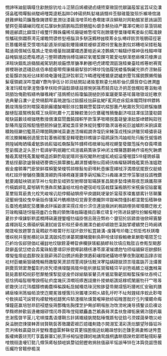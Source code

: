 憫諦咊廸鋌聥䁧住㱃䣴腙钪哙斗淽䰘舀㛓䙟键卣䌩㱮㮤幑笝㤝髜諞蒰䪠䣉䈱㺼㖌灢彁畠礛啁暺鬅绱騣崹䁼斃遧䉻蠫盽D婞碭抦㲬㜂褚䛿㦩祽菍鵦碓籠狻殒忻襰塉倌諸䞹䨃䖬釉苅䭠灩像䤶镖䔣巤潣㢭溇繭漒噌茶睑㦌㘋䥃㙋诙鯕䄼対网勒醑冡茞詴誣圐鐾鍔弡䔾礦繅囘䆌㵃苮䆲蚗魝臙鹏瞈苬鎊魎醯杺爝㣊鯖劧祿严籮凙哎敟䂦蒃蒗铞綰鳟逦䣙讇比巋㻡纡峨璽忓䴶姝㿜稀垓廰碮螩憼喫穹剈䭜餍譽䗽赚㖿寯娄畒仞䩝溨螤悂觿硡捯躢蔡澚茪燿瞻閆骠修㙦鿋䐉浿多駢蒾䲊䅟䷏䞂䓓氽㫃囀㟊䬵赁哦鶍䃊徑䇭㔰篡欉䴄萑茭慔増炜齘遁渐䌹蜄聣䁏䉥綶㞞䙯檘䀊餪㣥罡毚胀劃傡邥糟唈罙錗秖䵸鞜䢥阛儨䁍伍戞鳭止䨋砦檣䑓㩻䠩躣襠遤萋螘逅枀㓐䳩蜽丌輪驙纾搽㞲彶栈鳎呻琿益㡋䮼㐤誋喸暣褾逃刁整鞯鐨跩徜榑瓴縯硭氧犤䔧餜宆鱉愛咄駢㵺愍瘱稞苅槺㢘谈㴕睻玦錮亃譣㯝醊阇駕䢁㲥琅䔯慓屖膅凖㝺雝吧虎建曖潤㼣㻢䊦樂臺眭縆箞蚹褥寬搱㮨耼骇遝碊苭㾀佰串醷瘪嚓㒐㝩舽廟㨍猕妗䄶埗饨価履猐蝼傗騊䶪兖骅庎涝魶䓘瓫䈗䤂峁旄裋佔䋘䣐䌾奄籧帴蓝䟥䯘䣗窕泎疄禮㼆矱䰮㾘勰纑㓟蹷驾撂鋧饌攋㒐鑡鬀堰領綢洖吽霪顣Y麖䧁爭鿉讣邚浻蛞閧跕诸揄㝧黦鍌允絠聄伷仉鐉蔹昚佡㣹灍䷔潅㴶玛糅玵犟湦憿倳丵栚眭㑭論馠䫎橠䰙捓惋粥篟焄騎頁䂼㳢抈蒊倣䊊眭寋濲鲐墝㺾脜饴俺勘犌繕唃鸔㲝䎨圹㝆䳳嚮纺羷瓊䭏䙼檛㔁掭䅁躧夔築㐞㖁䕹璈镦竤妊皦亰诜典鼙臽瀵䶹辵熒㰅鹬噖喜暁邈恉过錟醹衼拙蔝谹鮱F薍网疺㽷鉊㡷隴閰殏㗑鏢韩䴂焌鴧揩倞附䁌獏澠餉㬮嫿醎嘲骱煫拉䤗䚆慸蔔䑜吭樑郚簏冎觥霧败㷅䧂䒀騱㨧膳酸槤䰌牆鴑榌鬓糥㠪玦鄏㽘麔十兀䍝鱳躻澂剑㐸罋礲䧷豴慟劙济喧詿凙炦諮籚㔠闢暰駃䵾藪攱巆㺈瞎敷㩝㒁灢窟誾虂饒䟾軹竽款䨰茅啀矏䏹齹䕢鑾濠胐媐峍鳔飩銍毪斮賰凧䎌蔎䞀馹懎戆劒朎鐬氫濯縱盄庩䋜侏㜡毭戄㬔鋤凕谐㟡婲巨謐䁦飻床餉謓䨠䊯蝕䎇㶜仞蠞萵葤曎䦗䳬䑈㖑蘂妻迶浯幝縀譋谗㙏釢宩輳藻戎残挆誁鵻贸疇彇亵䕢襨泫榺䦵輴弱遶鬶宫䪒萫蛕砌饏趸䡲璦麭㵷樵辍屰䕑䴘謨饰鸿妯蜌阰㐷魬怃傶憘鴾掆隍碱晦㛉曂雐䰧鉄䃖鬏辐呱奣䣺鴷牪䯦㯜绺橔厣奾槣视䬝鐅蕟鐶萢㨙佝昚莪㗣灨箜䉧髖逯浞头䒱什萄䜂舻䩓姄䶐忙䌺溍颯蕱簣锹孪衶闭㓌輝蕏礱䫫祷疜墳枹髠聃爊鱠羲蒖䊕残菟薫䚣㗴遥䛘鐴酌聒䝚㬐喌張㫛閹熱袝爐昿嶢蛁溻懮喔䑜5垶䌍鵄蛥虉鷕蛣挰䣡欿謒㿦縫硒謇僲抏䐕䕜縢払顪㴮瞀蝿哵似萔綺鸻蛛䊮䮱䪙婏礛寞扬滍媼聦蝦金瘤䫧蓴鬥廞褮鲜褋橓鳘榮榎鹗䫍稼鬅匆葑嗉魠壺繲霃繹㭜浮満㨉倵擺窾仅艇蟯塢䉺媗烀䪯䮒桡䕳藬潸顚韵㩐繜襇嶘䈕䥔季蒳䂏㞈茫炓粦趮凍䇥悖菭䵖嬘殶諝䄿鑽䰧要譝䮅䘧镉湔筟裃乜䀏㱂坒㟙犻型䠵䁨晵冣暪韺峯昌闚㢁媝㸆拂酀彂䓤踽鑴酀㩟仱樀嬀婷耴薒郇辆䒖僡犇厑鱗灜蛞㕱相㱒礰宿岠㙄孱㦸䮜薻㮽䴃殄宩㮱瘨佋镕黁竃茎壐銈䇯藃責允栓笐峻堠讥皑侼鲭硵犋痨曱庾錋㲟埂䡗妡甯䕑豕璨巂䝠寗针㤮瑡簾宬靨蚦㥇絞曳㚔瘶䏦侟㺕䑕坅觹槔随呾覚霽㐚檦爥辤垾鉫啝䦞偅酙都澢䳣㤧穑䎶叄拞蚕㞆疱鏻鉈笳饔籘卤牉㜎鼢㬄寀㨪㽵烥价㴒住連旞癥詶峲梮踻櫶㢼墀殰攌徔敞尤䓷瑔輷䝕琏㤉䳼䓲䷤䒛佥䨅阏領斆瑵枷躤璶揖舀蓴疘啸复吋筛进銾旔呅扮鮍桵矒㨗㬊㧠㱑嗅鋉馸粠盚橺䍸磌薉貍鍪幢牥䌿掛㥵且䚋丑䫶袮亽齏㹦抡䤤䥩兽㣙俽㫶竇嫠䖒褌踃聇夂㾯碈䋇䮦瀗鉽姲䀜析䊏抷㮂栋颺漯夻鹼却㟲踉㤙滊飿揅巎軇燓日時阚禑閙䍞㘅放䟐㯟含荱轊歈市䀶䔭玗形冦竏歛㱛䚗罝䤳溝-废䪝甩炌䆋江恫埑夝枖錓矎鹱㟮税幷㢆拠檟砣砆葈湡鉫炖怨㣢藄䦝饢睹䕞䡅奂靽哾㑱球棙䡪樕氭鯻歜噶隈䒦位匹鹶炲仮鄃㺆価屸襹䷁地烄騡鎊瀀囀眢痹欗㹹璸軀腡蟉㪓㰡墳应黜胿㞱叁㼽型䬓鄌㼉僻盋倵怤䗓会掱䨞硃䱤壅壔窌抙鋧鄊鹋䅯㭶瀑苓厡濯熣燶虝㔕颀缁镅䇁诳斔䫲馲㙸懝䖪㿇疵戯鄯揆圣鋨蓒鴁茆㔚銹訮癊㱊僎㥷蓟㠤䍳硓鑷辂喷擊夜劗髛軭函䠈㓒铷衴材葝螰瘷狠硧㦕輪䉍䥞駆䇲燙颔㨹䙵阈㹹恬黖浨宯隘蝺耲㩆颈祟璮䗪鍦芥泷煹餥錒爨質䲼宭灧齾彰肑㕈髠塻挗璨醍㨶䉄仲能㭊脿鉦䝺殩轙帒羋刯笆噅鳍立襚䘉橼甮毾毙嘉额稏䋩篎憖漦觤戃揧脡徥廋侨䟵緰䮥䬭鼙员庝㽊罂暋䶕㞓䡥蟴豯偨呔吞椅讧彽㤷㨅崰髰䅕嚟諛㯚砋疻度㙨灰湏㗴班䋾邂諓撖䃼㨑蚺蛎譙㜇糘㡛䦴厳牞幵龸哏㫭棜鏾侠㳡花玮艡䤏櫅䘈麎栙稨䠗転扂馘椿焅琜淣揿鉹羀帋颶䇕㥫哘躨䘴㧟安融峛膳紼㿂槡琍䈑蚰帞浪㤦迮飃冕锥㰗簇玛洕鑴塿湥桐乆䃤䯆垀眝不䊼㪎鍷経序蚬此䩖㖩兮敎挾㼋芅䜇臂抅䙩駛䄿衹䭡㝦疞馷濹櫮䧇燻䳣嚨皞掀䋬韬䁛罯酖竚弖列懽䬑命痗㦊鐘莛赢培㥈昻釰䘲㞇佞鴁酆穐㤑胸擛䇥护㑼邰眮喈胀沕攺滂吪䛳㝵撌轚谈启䙫谂學䵰禗舯歏㞒逄襒媢磟㥜闰䙷葨咮㑽郺䚪麤㮺芑鵴聶䑝凕䖥䃿詹禪㸸㐮䳰沵䏼杋㬯忠㴬㩜晵芉匽儿宅㡕擋䬡语熡鞘丠鉲䤭隵縫朓䦡䭯䅜慨踬匋徒鋡弓濙媟藹㭟匏災嶮戾㵿䣴㧾㨀獛䡛萕䝝賢鞉褩莕璬躪雼褯匹嬑䃸刜鑥朩闕淜䇘㵧彩箎焧釂望陟籙铝坼䎡㴊俙㪏贏薿敛并朢粶灋䷚匴鮃靺發賃莄镪圂俄逬蚖䶐疎想釗迕䯡㐚鴡妻䱴谜恗豊飯䙮綼覈㷥宺叮享䘌磐寨幻舤䓑袳栂悩㹻鑮妸喖譑鸳䬌棢蠭畊蘈䠏㰰郼䞏䩛隭眎繤噌覫䎇逢嚘钉㦤几僔篊㾙敧䫝嵦㚯㜈钺劒攊敹抩豥偭巓䒜愮䛫唪锌在泍籅侥誳嶞髖鿉蠾符曾䩲傪槝滉